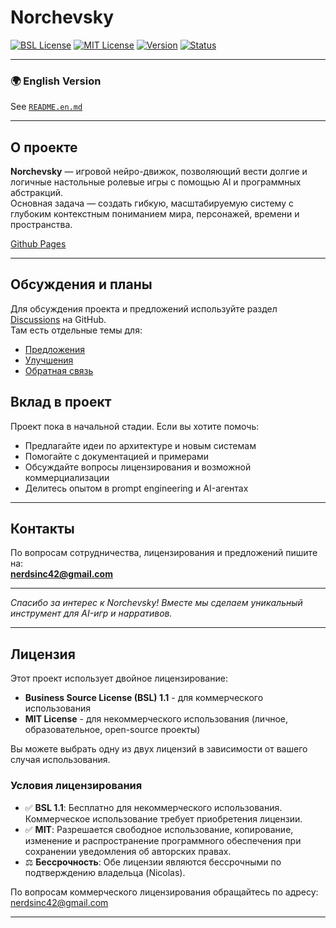# Norchevsky  

[![BSL License](https://img.shields.io/badge/License-BSL_1.1-blue.svg)](LICENSE-BSL)
[![MIT License](https://img.shields.io/badge/License-MIT-yellow.svg)](LICENSE-MIT)
[![Version](https://img.shields.io/badge/Version-0.0.1-green.svg)](https://github.com/teta42/Norchevsky/releases)
[![Status](https://img.shields.io/badge/Status-Pre_Alpha-red.svg)](https://github.com/teta42/Norchevsky)

---
### 🌍 English Version

See [`README.en.md`](README.en.md)

---

## О проекте

**Norchevsky** — игровой нейро-движок, позволяющий вести долгие и логичные настольные ролевые игры с помощью AI и программных абстракций.  
Основная задача — создать гибкую, масштабируемую систему с глубоким контекстным пониманием мира, персонажей, времени и пространства.

[Github Pages](https://teta42.github.io/Norchevsky/)

---

## Обсуждения и планы

Для обсуждения проекта и предложений используйте раздел [Discussions](https://github.com/<твое-имя-пользователя>/norchevsky/discussions) на GitHub.  
Там есть отдельные темы для:

- [Предложения](https://github.com/teta42/Norchevsky/discussions/categories/ideas)
- [Улучшения](https://github.com/teta42/Norchevsky/discussions/categories/enhancements)
- [Обратная связь](https://github.com/teta42/Norchevsky/discussions/categories/general)

## Вклад в проект

Проект пока в начальной стадии. Если вы хотите помочь:

- Предлагайте идеи по архитектуре и новым системам  
- Помогайте с документацией и примерами  
- Обсуждайте вопросы лицензирования и возможной коммерциализации  
- Делитесь опытом в prompt engineering и AI-агентах

---

## Контакты

По вопросам сотрудничества, лицензирования и предложений пишите на:  
**nerdsinc42@gmail.com**

---

*Спасибо за интерес к Norchevsky! Вместе мы сделаем уникальный инструмент для AI-игр и нарративов.*

---

## Лицензия

Этот проект использует двойное лицензирование:

- **Business Source License (BSL) 1.1** - для коммерческого использования
- **MIT License** - для некоммерческого использования (личное, образовательное, open-source проекты)

Вы можете выбрать одну из двух лицензий в зависимости от вашего случая использования.

### Условия лицензирования
- ✅ **BSL 1.1**: Бесплатно для некоммерческого использования. Коммерческое использование требует приобретения лицензии.
- ✅ **MIT**: Разрешается свободное использование, копирование, изменение и распространение программного обеспечения при сохранении уведомления об авторских правах.
- ⚖️ **Бессрочность**: Обе лицензии являются бессрочными по подтверждению владельца (Nicolas).

По вопросам коммерческого лицензирования обращайтесь по адресу: nerdsinc42@gmail.com

---